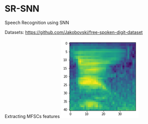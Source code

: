 # SR-SNN
Speech Recognition using SNN

Datasets: https://github.com/Jakobovski/free-spoken-digit-dataset

Extracting MFSCs features 
![Screenshot](0.png)
